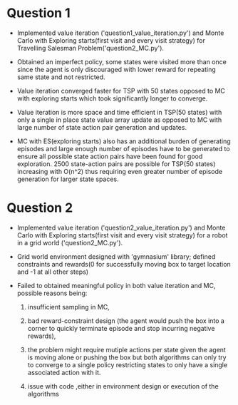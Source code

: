 
# Question 1

- Implemented value iteration ('question1_value_iteration.py') and Monte Carlo with Exploring starts(first visit and every visit strategy) for Travelling Salesman Problem('question2_MC.py').

- Obtained an imperfect policy, some states were visited more than once since the agent is only discouraged with lower reward for repeating same state and not restricted.
- Value iteration converged faster for TSP with 50 states opposed to MC with exploring starts which took significantly longer to converge.  
- Value iteration is more space and time efficient in TSP(50 states) with only a single in place state value array update as opposed to MC with large number of state action pair generation and updates.
- MC with ES(exploring starts) also has an additional burden of generating episodes and large enough number of episodes have to be generated to ensure all possible state action pairs have been found for good exploration. 2500 state-action pairs are possible for TSP(50 states) increasing with O(n^2) thus requiring even greater number of episode generation for larger state spaces.
# Question 2
 
- Implemented value iteration ('question2_value_iteration.py') and Monte Carlo with Exploring starts(first visit and every visit strategy) for a robot in a grid world ('question2_MC.py').

- Grid world environment designed with 'gymnasium' library; defined constraints and rewards(0 for successfully moving box to target location and -1 at all other steps)
- Failed to obtained meaningful policy in both value iteration and MC, possible reasons being:

  1) insufficient sampling in MC,

  2) bad reward-constraint design  (the agent would push the box into a    corner to quickly terminate episode and stop incurring negative rewards),
  3) the problem might require mutiple actions per state given the agent is moving alone or pushing the box but both algorithms can only try to converge to a single policy restricting states to only have a single associated action with it.
  4) issue with code ,either in environment design or execution of the algorithms
